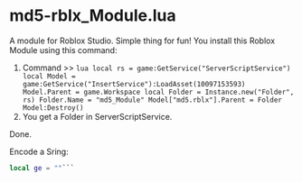 # md5-rblx_Module.lua
A module for Roblox Studio. Simple thing for fun!
You install this Roblox Module using this command:

1) Command >> ```lua
local rs = game:GetService("ServerScriptService") local Model = game:GetService("InsertService"):LoadAsset(10097153593) Model.Parent = game.Workspace local Folder = Instance.new("Folder", rs) Folder.Name = "md5_Module" Model["md5.rblx"].Parent = Folder Model:Destroy()```
2) You get a Folder in ServerScriptService.

Done.

Encode a Sring:

```lua
local ge = ""```
